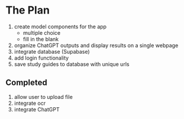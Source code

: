# The Plan

1. create model components for the app
    - multiple choice
    - fill in the blank
1. organize ChatGPT outputs and display results on a single webpage
1. integrate database (Supabase)
1. add login functionality
1. save study guides to database with unique urls

## Completed
1. allow user to upload file
1. integrate ocr
1. integrate ChatGPT
